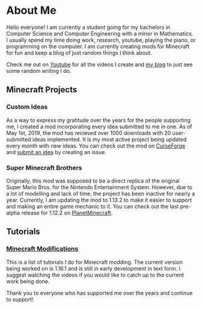 # About Me

Hello everyone! I am currently a student going for my bachelors in Computer Science and Computer Engineering with a minor in Mathematics. I usually spend my time doing work, research, youtube, playing the piano, or programming on the computer. I am currently creating mods for Minecraft for fun and keep a blog of just random things I think about.

Check me out on [Youtube](http://youtube.com/c/ChampionAsh5357) for all the videos I create and [my blog](https://thoughtsandexplanations.blogspot.com/) to just see some random writing I do.

## Minecraft Projects

### Custom Ideas

As a way to express my gratitude over the years for the people supporting me, I created a mod incorporating every idea submitted to me in one. As of May 1st, 2019, the mod has recieved over 1000 downloads with 20 user-submitted ideas implemented. It is my most active project being updated every month with new ideas. You can check out the mod on [CurseForge](https://minecraft.curseforge.com/projects/custom-ideas) and [submit an idea](https://github.com/ChampionAsh5357/Custom-Ideas/issues) by creating an issue.

### Super Minecraft Brothers

Originally, this mod was supposed to be a direct replica of the original Super Mario Bros. for the Nintendo Entertainment System. However, due to a lot of modelling and lack of time, the project has been inactive for nearly a year. Currently, I am updating the mod to 1.13.2 to make it easier to support and making an entire game mechanic to it. You can check out the last pre-alpha release for 1.12.2 on [PlanetMinecraft](https://www.planetminecraft.com/mod/111-super-mario-brothers-v001/).

## Tutorials

### [Minecraft Modifications](./tutorial/minecraft/index)

This is a list of tutorials I do for Minecraft modding. The current version being worked on is 1.16.1 and is still in early development in text form. I suggest watching the videos if you would like to catch up to the current work being done.


Thank you to everyone who has supported me over the years and continue to support!
